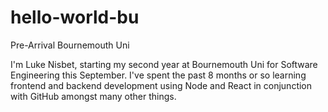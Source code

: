 # hello-world-bu
Pre-Arrival Bournemouth Uni

I'm Luke Nisbet, starting my second year at Bournemouth Uni for Software Engineering this September. I've spent the past 8 months or so learning frontend and backend development using Node and  React in conjunction with GitHub amongst many other things. 
